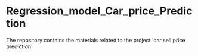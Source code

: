# Regression_model_Car_price_Prediction
The repository contains the materials related to the project 'car sell price prediction'
